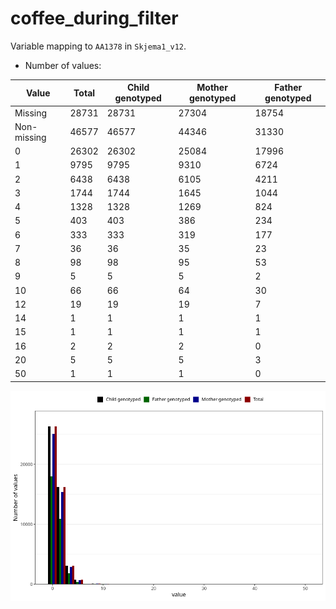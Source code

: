 # coffee_during_filter
Variable mapping to `AA1378` in `Skjema1_v12`.
- Number of values:

| Value | Total | Child genotyped | Mother genotyped | Father genotyped |
| ----- | ----- | --------------- | ---------------- | ---------------- |
| Missing | 28731 | 28731 | 27304 | 18754 |
| Non-missing | 46577 | 46577 | 44346 | 31330 |
| 0 | 26302 | 26302 | 25084 | 17996 |
| 1 | 9795 | 9795 | 9310 | 6724 |
| 2 | 6438 | 6438 | 6105 | 4211 |
| 3 | 1744 | 1744 | 1645 | 1044 |
| 4 | 1328 | 1328 | 1269 | 824 |
| 5 | 403 | 403 | 386 | 234 |
| 6 | 333 | 333 | 319 | 177 |
| 7 | 36 | 36 | 35 | 23 |
| 8 | 98 | 98 | 95 | 53 |
| 9 | 5 | 5 | 5 | 2 |
| 10 | 66 | 66 | 64 | 30 |
| 12 | 19 | 19 | 19 | 7 |
| 14 | 1 | 1 | 1 | 1 |
| 15 | 1 | 1 | 1 | 1 |
| 16 | 2 | 2 | 2 | 0 |
| 20 | 5 | 5 | 5 | 3 |
| 50 | 1 | 1 | 1 | 0 |



![](coffee_during_filter_n.png)



